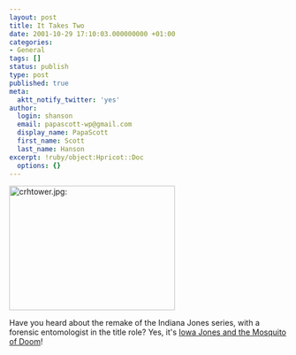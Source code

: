 ```yaml
---
layout: post
title: It Takes Two
date: 2001-10-29 17:10:03.000000000 +01:00
categories:
- General
tags: []
status: publish
type: post
published: true
meta:
  aktt_notify_twitter: 'yes'
author:
  login: shanson
  email: papascott-wp@gmail.com
  display_name: PapaScott
  first_name: Scott
  last_name: Hanson
excerpt: !ruby/object:Hpricot::Doc
  options: {}
---
```

<p><img src="https://www.papascott.de/wordpress/wp-content/uploads/2001/10/crhtower.jpg" height="225" width="300" border="0" alt="crhtower.jpg: " /></p>
<p>Have you heard about the remake of the Indiana Jones series, with a  forensic entomologist in the title role? Yes, it's <a href="http://iowa.weblogger.com/2001/10/29">Iowa Jones and the Mosquito of Doom</a>!</p>
